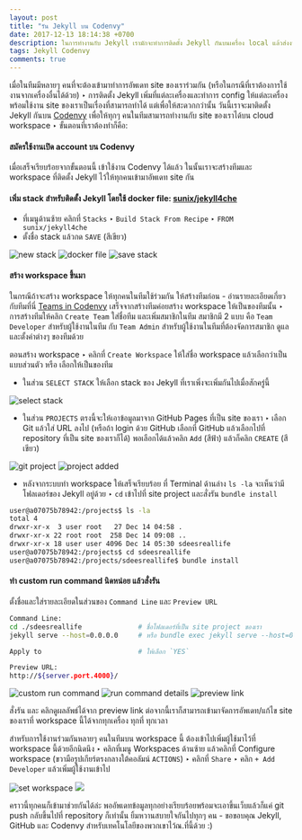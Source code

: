 ```yaml
---
layout: post
title: "รัน Jekyll บน Codenvy"
date: 2017-12-13 18:14:38 +0700
description: ในการทำงานกับ Jekyll เรามักจะทำการติดตั้ง Jekyll กันบนเครื่อง local แล้วส่งงานขึ้นไปให้ host ไว้ที่ GitHub Pages ‣ วิธีนี้ใช้งานได้ดีเมื่อเราทำงานคนเดียวบนเครื่อง local ของเรา แต่ถ้าต้องการทำงานมากกว่า 1 คน หรือในกรณีที่เราต้องการใช้งานจากเครื่องอื่นด้วยล่ะ?
tags: Jekyll Codenvy
comments: true
---
```

เมื่อในทีมมีหลายๆ คนที่จะต้องเข้ามาทำการอัพเดท site ของเราร่วมกัน (หรือในกรณีที่เราต้องการใช้งานจากเครื่องอื่นได้ด้วย) ‣ การติดตั้ง Jekyll เพิ่มที่แต่ละเครื่องและทำการ config ให้แต่ละเครื่องพร้อมใช้งาน site ของเราเป็นเรื่องที่สามารถทำได้ แต่เพื่อให้สะดวกกว่านั้น วันนี้เราจะมาติดตั้ง Jekyll กันบน [Codenvy](https://codenvy.com/) เพื่อให้ทุกๆ คนในทีมสามารถทำงานกับ site ของเราได้บน cloud workspace ‣ ขั้นตอนที่เราต้องทำก็คือ:

#### สมัครใช้งานเปิด account บน Codenvy
เมื่อเสร็จเรียบร้อยจากขั้นตอนนี้ เข้าใช้งาน Codenvy ได้แล้ว ในนั้นเราจะสร้างทีมและ workspace ที่ติดตั้ง Jekyll ไว้ให้ทุกคนเข้ามาอัพเดท site กัน
#### เพิ่ม stack สำหรับติดตั้ง Jekyll โดยใช้ docker file: [sunix/jekyll4che](https://hub.docker.com/r/sunix/jekyll4che/~/dockerfile/)

* ที่เมนูด้านซ้าย คลิกที่ `Stacks` ‣ `Build Stack From Recipe` ‣ `FROM sunix/jekyll4che`
* ตั้งชื่อ stack แล้วกด `SAVE` (สีเขียว)

![new stack](/assets/img/authors/reallife/2017-12-13/2017-12-14_13-31-10.png)
![docker file](/assets/img/authors/reallife/2017-12-13/2017-12-14_11-48-34.png)
![save stack](/assets/img/authors/reallife/2017-12-13/2017-12-14_11-49-24.png)

#### สร้าง workspace ขึ้นมา
ในกรณีถ้าจะสร้าง workspace ให้ทุกคนในทีมใช้ร่วมกัน ให้สร้างทีมก่อน - อ่านรายละเอียดเกี่ยวกับทีมที่นี่ [Teams in Codenvy](https://codenvy.com/docs/user-guide/teams/index.html) เสร็จจากสร้างทีมค่อยสร้าง workspace ให้เป็นของทีมนั้น ‣ การสร้างทีมให้คลิก `Create Team` ใส่ชื่อทีม และเพิ่มสมาชิกในทีม สมาชิกมี 2 แบบ คือ `Team Developer` สำหรับผู้ใช้งานในทีม กับ `Team Admin` สำหรับผู้ใช้งานในทีมที่ต้องจัดการสมาชิก ดูแลและตั้งค่าต่างๆ ของทีมด้วย

ตอนสร้าง workspace ‣ คลิกที่ `Create Workspace` ให้ใส่ชื่อ workspace แล้วเลือกว่าเป็นแบบส่วนตัว หรือ เลือกให้เป็นของทีม

* ในส่วน `SELECT STACK` ให้เลือก stack ของ Jekyll ที่เราเพิ่งจะเพิ่มกันไปเมื่อสักครู่นี้

![select stack](/assets/img/authors/reallife/2017-12-13/2017-12-14_11-54-02.png)

* ในส่วน `PROJECTS` ตรงนี้จะให้เอาข้อมูลมาจาก GitHub Pages ที่เป็น site ของเรา ‣ เลือก Git แล้วใส่ URL ลงไป (หรือถ้า login ด้วย GitHub เลือกที่ GitHub แล้วเลือกไปที่ repository ที่เป็น site ของเราก็ได้) พอเลือกได้แล้วคลิก `Add` (สีฟ้า) แล้วก็คลิก `CREATE` (สีเขียว)

![git project](/assets/img/authors/reallife/2017-12-13/2017-12-14_16-55-05.png)
![project added](/assets/img/authors/reallife/2017-12-13/2017-12-14_17-02-58.png)

* หลังจากระบบทำ workspace ให้เสร็จเรียบร้อย ที่ Terminal ด้านล่าง `ls -la` จะเห็นว่ามีโฟลเดอร์ของ Jekyll อยู่ด้วย ‣ `cd` เข้าไปที่ site project และสั่งรัน `bundle install`

~~~bash
user@a07075b78942:/projects$ ls -la
total 4
drwxr-xr-x  3 user root   27 Dec 14 04:58 .
drwxr-xr-x 22 root root  258 Dec 14 09:08 ..
drwxr-xr-x 18 user user 4096 Dec 14 05:30 sdeesreallife
user@a07075b78942:/projects$ cd sdeesreallife
user@a07075b78942:/projects/sdeesreallife$ bundle install
~~~

#### ทำ custom run command นิดหน่อย แล้วสั่งรัน
ตั้งชื่อและใส่รายละเอียดในส่วนของ `Command Line` และ `Preview URL`

~~~bash
Command Line:
cd ./sdeesreallife              # ชื่อโฟลเดอร์ที่เป็น site project ของเรา
jekyll serve --host=0.0.0.0     # หรือ bundle exec jekyll serve --host=0.0.0.0

Apply to                        # ให้เลือก `YES`

Preview URL:
http://${server.port.4000}/
~~~

![custom run command](/assets/img/authors/reallife/2017-12-13/2017-12-14_17-44-01.png)
![run command details](/assets/img/authors/reallife/2017-12-13/2017-12-15_18-05-31.png)
![preview link](/assets/img/authors/reallife/2017-12-13/2017-12-14_18-01-32.png)

สั่งรัน และ คลิกดูผลลัพธ์ได้จาก preview link ต่อจากนี้เราก็สามารถเข้ามาจัดการอัพเดท/แก้ไข site ของเราที่ workspace นี้ได้จากทุกเครื่อง ทุกที่ ทุกเวลา

สำหรับการใช้งานร่วมกันหลายๆ คนในทีมบน workspace นี้ ต้องเข้าไปเพิ่มผู้ใช้มาไว้ที่ workspace นี้ด้วยอีกนิดนึง ‣ คลิกที่เมนู Workspaces ด้านซ้าย แล้วคลิกที่ Configure workspace (ขวามือรูปเกียร์ตรงกลางใต้คอลัมน์ `ACTIONS`) ‣ คลิกที่ `Share` ‣ คลิก `+ Add Developer` แล้วเพิ่มผู้ใช้งานเข้าไป

![set workspace](/assets/img/authors/reallife/2017-12-13/2017-12-15_17-39-06.png)
![](/assets/img/authors/reallife/2017-12-13/2017-12-15_17-40-51.png)

คราวนี้ทุกคนก็เข้ามาช่วยกันได้ล่ะ พออัพเดทข้อมูลทุกอย่างเรียบร้อยพร้อมจะเอาขึ้นเว็บแล้วก็แค่ git push กลับขึ้นไปที่ repository ก็เท่านั้น ยิ้มหวานสบายใจกันไปทุกๆ คน - ขอขอบคุณ Jekyll, GitHub และ Codenvy สำหรับเทคโนโลยีของพวกเขาไว้ณ.ที่นี้ด้วย :)
